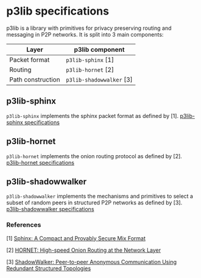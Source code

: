 # p3lib specifications

p3lib is a library with primitives for privacy preserving routing and messaging 
in P2P networks. It is split into 3 main components:

| Layer | p3lib component |
| --- | --- |
| Packet format  | `p3lib-sphinx` [1]  |
| Routing  | `p3lib-hornet` [2]  |
| Path construction  | `p3lib-shadowwalker` [3]  |

## p3lib-sphinx

`p3lib-sphinx` implements the sphinx packet format as defined by [1].
[p3lib-sphinx specifications](./p3lib-sphinx-specs.md)

## p3lib-hornet

`p3lib-hornet` implements the onion routing protocol as defined by [2].
[p3lib-hornet specifications](./p3lib-hornet-specs.md)

## p3lib-shadowwalker

`p3lib-shadowwalker` implements the mechanisms and primitives to select a subset
 of random peers in structured P2P networks as defined by [3].
[p3lib-shadowwalker specifications](./p3lib-shadowwalker-specs.md)

### References

[1] [Sphinx: A Compact and Provably Secure Mix Format](https://www.cypherpunks.ca/~iang/pubs/SphinxOR.pdf)

[2] [HORNET: High-speed Onion Routing at the Network Layer](https://dl.acm.org/citation.cfm?id=2813628)

[3] [ShadowWalker: Peer-to-peer Anonymous Communication Using Redundant Structured Topologies](https://dl.acm.org/citation.cfm?id=1653683&dl=ACM&coll=DL)

